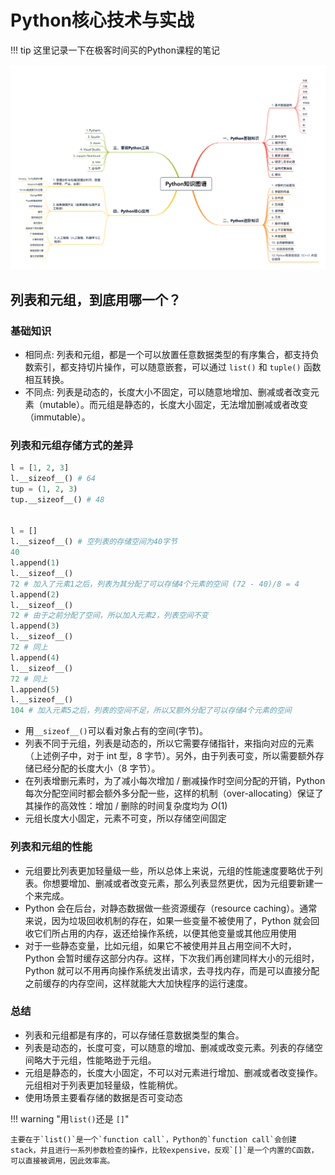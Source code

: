 # Python核心技术与实战
!!! tip
    这里记录一下在极客时间买的Python课程的笔记

![python-graph](../../images/python-graph.png)

## 列表和元组，到底用哪一个？

### 基础知识

* 相同点: 列表和元组，都是一个可以放置任意数据类型的有序集合，都支持负数索引，都支持切片操作，可以随意嵌套，可以通过 `list()` 和 `tuple()` 函数相互转换。
* 不同点: 列表是动态的，长度大小不固定，可以随意地增加、删减或者改变元素（mutable）。而元组是静态的，长度大小固定，无法增加删减或者改变（immutable）。

### 列表和元组存储方式的差异

```python
l = [1, 2, 3]
l.__sizeof__() # 64
tup = (1, 2, 3)
tup.__sizeof__() # 48


l = []
l.__sizeof__() # 空列表的存储空间为40字节
40
l.append(1)
l.__sizeof__() 
72 # 加入了元素1之后，列表为其分配了可以存储4个元素的空间 (72 - 40)/8 = 4
l.append(2) 
l.__sizeof__()
72 # 由于之前分配了空间，所以加入元素2，列表空间不变
l.append(3)
l.__sizeof__() 
72 # 同上
l.append(4)
l.__sizeof__() 
72 # 同上
l.append(5)
l.__sizeof__() 
104 # 加入元素5之后，列表的空间不足，所以又额外分配了可以存储4个元素的空间
```
* 用`__sizeof__()`可以看对象占有的空间(字节)。
* 列表不同于元组，列表是动态的，所以它需要存储指针，来指向对应的元素（上述例子中，对于 int 型，8 字节）。另外，由于列表可变，所以需要额外存储已经分配的长度大小（8 字节）。
* 在列表增删元素时，为了减小每次增加 / 删减操作时空间分配的开销，Python 每次分配空间时都会额外多分配一些，这样的机制（over-allocating）保证了其操作的高效性：增加 / 删除的时间复杂度均为 $O(1)$
* 元组长度大小固定，元素不可变，所以存储空间固定

### 列表和元组的性能
* 元组要比列表更加轻量级一些，所以总体上来说，元组的性能速度要略优于列表。你想要增加、删减或者改变元素，那么列表显然更优，因为元组要新建一个来完成。
* Python 会在后台，对静态数据做一些资源缓存（resource caching）。通常来说，因为垃圾回收机制的存在，如果一些变量不被使用了，Python 就会回收它们所占用的内存，返还给操作系统，以便其他变量或其他应用使用
* 对于一些静态变量，比如元组，如果它不被使用并且占用空间不大时，Python 会暂时缓存这部分内存。这样，下次我们再创建同样大小的元组时，Python 就可以不用再向操作系统发出请求，去寻找内存，而是可以直接分配之前缓存的内存空间，这样就能大大加快程序的运行速度。

### 总结
* 列表和元组都是有序的，可以存储任意数据类型的集合。
* 列表是动态的，长度可变，可以随意的增加、删减或改变元素。列表的存储空间略大于元组，性能略逊于元组。
* 元组是静态的，长度大小固定，不可以对元素进行增加、删减或者改变操作。元组相对于列表更加轻量级，性能稍优。
* 使用场景主要看存储的数据是否可变动态


!!! warning "用`list()`还是 `[]`"

    主要在于`list()`是一个`function call`，Python的`function call`会创建stack，并且进行一系列参数检查的操作，比较expensive，反观`[]`是一个内置的C函数，可以直接被调用，因此效率高。



